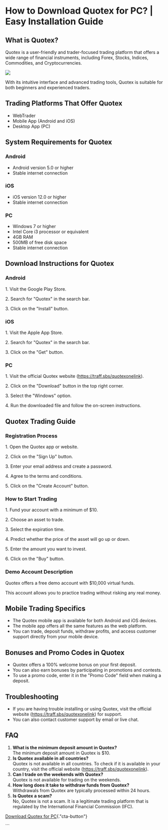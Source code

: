 # How to Download Quotex for PC? \| Easy Installation Guide

## What is Quotex?

Quotex is a user-friendly and trader-focused trading platform that
offers a wide range of financial instruments, including Forex, Stocks,
Indices, Commodities, and Cryptocurrencies.

[![](https://static.quotex.io/files/1_en/300_250.jpg)](https://traff.sbs/brokerqxsignupf)

With its intuitive interface and advanced trading tools, Quotex is
suitable for both beginners and experienced traders.

## Trading Platforms That Offer Quotex

-   WebTrader
-   Mobile App (Android and iOS)
-   Desktop App (PC)

## System Requirements for Quotex

### Android

-   Android version 5.0 or higher
-   Stable internet connection

### iOS

-   iOS version 12.0 or higher
-   Stable internet connection

### PC

-   Windows 7 or higher
-   Intel Core i3 processor or equivalent
-   4GB RAM
-   500MB of free disk space
-   Stable internet connection

## Download Instructions for Quotex

### Android

1\. Visit the Google Play Store.

2\. Search for "Quotex" in the search bar.

3\. Click on the "Install" button.

### iOS

1\. Visit the Apple App Store.

2\. Search for "Quotex" in the search bar.

3\. Click on the "Get" button.

### PC

1\. Visit the official Quotex website (https://traff.sbs/quotexonelink).

2\. Click on the "Download" button in the top right corner.

3\. Select the "Windows" option.

4\. Run the downloaded file and follow the on-screen instructions.

## Quotex Trading Guide

### Registration Process

1\. Open the Quotex app or website.

2\. Click on the "Sign Up" button.

3\. Enter your email address and create a password.

4\. Agree to the terms and conditions.

5\. Click on the "Create Account" button.

### How to Start Trading

1\. Fund your account with a minimum of \$10.

2\. Choose an asset to trade.

3\. Select the expiration time.

4\. Predict whether the price of the asset will go up or down.

5\. Enter the amount you want to invest.

6\. Click on the "Buy" button.

### Demo Account Description

Quotex offers a free demo account with \$10,000 virtual funds.

This account allows you to practice trading without risking any real
money.

## Mobile Trading Specifics

-   The Quotex mobile app is available for both Android and iOS devices.
-   The mobile app offers all the same features as the web platform.
-   You can trade, deposit funds, withdraw profits, and access customer
    support directly from your mobile device.

## Bonuses and Promo Codes in Quotex

-   Quotex offers a 100% welcome bonus on your first deposit.
-   You can also earn bonuses by participating in promotions and
    contests.
-   To use a promo code, enter it in the "Promo Code" field when
    making a deposit.

## Troubleshooting

-   If you are having trouble installing or using Quotex, visit the
    official website (https://traff.sbs/quotexonelink) for support.
-   You can also contact customer support by email or live chat.

## FAQ

1.  **What is the minimum deposit amount in Quotex?**\
    The minimum deposit amount in Quotex is \$10.
2.  **Is Quotex available in all countries?**\
    Quotex is not available in all countries. To check if it is
    available in your country, visit the official website
    (https://traff.sbs/quotexonelink).
3.  **Can I trade on the weekends with Quotex?**\
    Quotex is not available for trading on the weekends.
4.  **How long does it take to withdraw funds from Quotex?**\
    Withdrawals from Quotex are typically processed within 24 hours.
5.  **Is Quotex a scam?**\
    No, Quotex is not a scam. It is a legitimate trading platform that
    is regulated by the International Financial Commission (IFC).

[Download Quotex for
PC](\%22https://traff.sbs/quotexonelink\%22){."cta-button"}

\`\`\`

